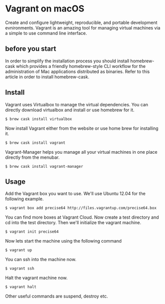 # Vagrant on macOS
Create and configure lightweight, reproducible, and portable development evnironments.
Vagrant is an amazing tool for managing virtual machines via a simple to use command line interface.

## before you start
In order to simplify the installation process you should install homebrew-cask which provides a friendly
homebrew-style CLI workflow for the administration of Mac applications distributed as binaries.
Refer to this article in order to install homebrew-cask.

## Install
Vagrant uses Virtualbox to manage the virtual dependencies.
You can directly download virtualbox and install or use homebrew for it.
```
$ brew cask install virtualbox
```
Now install Vagrant either from the website or use home brew for installing it.
```
$ brew cask install vagrant
```
Vagrant-Manager helps you manage all your virtual machines in one place directly from the menubar.
```
$ brew cask install vagrant-manager
```

## Usage
Add the Vagrant box you want to use. We'll use Ubuntu 12.04 for the following example.
```
$ vagrant box add precise64 http://files.vagrantup.com/precise64.box
```
You can find more boxes at Vagrant Cloud.
Now create a test directory and cd into the test directory. Then we'll initialize the vagrant machine.
```
$ vagrant init precise64
```
Now lets start the machine using the following command
```
$ vagrant up
```
You can ssh into the machine now.
```
$ vagrant ssh
```
Halt the vagrant machine now.
```
$ vagrant halt
```
Other useful commands are suspend, destroy etc.
